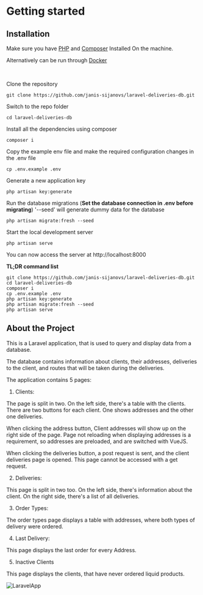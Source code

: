 # Getting started

## Installation

Make sure you have [PHP](https://www.php.net/downloads.php) and [Composer](https://getcomposer.org/download/) Installed On the machine.

Alternatively can be run through [Docker](https://www.docker.com/)

<br>

Clone the repository

    git clone https://github.com/janis-sijanovs/laravel-deliveries-db.git

Switch to the repo folder

    cd laravel-deliveries-db

Install all the dependencies using composer

    composer i

Copy the example env file and make the required configuration changes in the .env file

    cp .env.example .env
    
Generate a new application key

    php artisan key:generate

Run the database migrations (**Set the database connection in .env before migrating**)
'--seed' will generate dummy data for the database

    php artisan migrate:fresh --seed

Start the local development server

    php artisan serve

You can now access the server at http://localhost:8000

**TL;DR command list**

    git clone https://github.com/janis-sijanovs/laravel-deliveries-db.git
    cd laravel-deliveries-db
    composer i
    cp .env.example .env
    php artisan key:generate
    php artisan migrate:fresh --seed
    php artisan serve
    
## About the Project
    
This is a Laravel application, that is used to query and display data from a database.

The database contains information about clients, their addresses, deliveries to the client, 
and routes that will be taken during the deliveries.

The application contains 5 pages:

1. Clients:

The page is split in two. On the left side, there's a table with the clients.
There are two buttons for each client. One shows addresses and the other one deliveries.

When clicking the address button, Client addresses will show up on the right side of the page.
Page not reloading when displaying addresses is a requirement, so addresses are preloaded,
and are switched with VueJS.

When clicking the deliveries button, a post request is sent, and the client deliveries page is opened.
This page cannot be accessed with a get request.

2. Deliveries:

This page is split in two too. On the left side, there's information about the client.
On the right side, there's a list of all deliveries.

3. Order Types:

The order types page displays a table with addresses, 
where both types of delivery were ordered.

4. Last Delivery:

This page displays the last order for every Address.

5. Inactive Clients

This page displays the clients, that have never ordered liquid products.

![LaravelApp](https://user-images.githubusercontent.com/101757160/175757416-2107070f-d314-4243-97cb-b97fcc28ef5b.gif)

